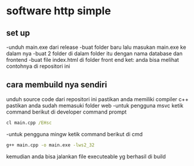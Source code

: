 # software http simple 
## set up
-unduh main.exe dari release
-buat folder baru lalu masukan main.exe ke dalam nya
-buat 2 folder di dalam folder itu dengan nama database dan frontend
-buat file index.html di folder front end
ket:
  anda bisa melihat contohnya di repositori ini
## cara membuild nya sendiri
unduh source code dari repositori ini 
pastikan anda memiliki compiler c++
pastikan anda sudah memasuki folder web
-untuk pengguna msvc ketik command berikut di developer command prompt
```cmd
cl main.cpp /EHsc
```
-untuk pengguna mingw ketik command berikut di cmd
```cmd
g++ main.cpp -o main.exe -lws2_32
```
kemudian anda bisa jalankan file executeable yg berhasil di build

